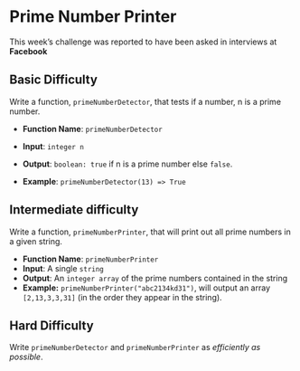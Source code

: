 # Prime Number Printer

This week’s challenge was reported to have been asked in interviews at **Facebook**

## Basic Difficulty

Write a function, `primeNumberDetector`, that tests if a number, n is a prime number.

* **Function Name**: `primeNumberDetector`
* **Input**: `integer n`
* **Output**: `boolean: true` if n is a prime number else `false`.

* **Example**: `primeNumberDetector(13) => True`

## Intermediate difficulty

Write a function, `primeNumberPrinter`, that will print out all prime numbers in a given string.

* **Function Name**: `primeNumberPrinter`
* **Input**: A single `string`
* **Output**: An `integer array` of the prime numbers contained in the string
* **Example:** `primeNumberPrinter("abc2134kd31")`, will output an array `[2,13,3,3,31]` (in the order they appear in the string).

## Hard Difficulty

Write `primeNumberDetector` and `primeNumberPrinter` as *efficiently as possible*.
